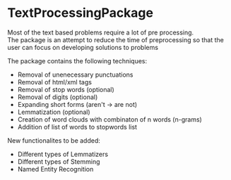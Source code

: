 # TextProcessingPackage
Most of the text based problems require a lot of pre processing. </br>
The package is an attempt to reduce the time of preprocessing so that the user can focus on developing solutions to problems

The package contains the following techniques:
* Removal of unenecessary punctuations
* Removal of html/xml tags
* Removal of stop words (optional)
* Removal of digits (optional)
* Expanding short forms (aren't -> are not)
* Lemmatization (optional)
* Creation of word clouds with combinaton of n words (n-grams)
* Addition of list of words to stopwords list

New functionalites to be added:
* Different types of Lemmatizers
* Different types of Stemming 
* Named Entity Recognition

